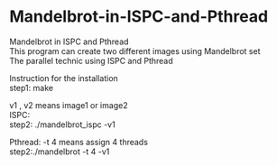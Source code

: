 # Mandelbrot-in-ISPC-and-Pthread  
Mandelbrot in ISPC and Pthread  
This program can create two different images using Mandelbrot set  
The parallel technic using ISPC and Pthread  

Instruction for the installation  
step1: make  

v1 , v2 means image1 or image2  
ISPC:  
step2: ./mandelbrot_ispc -v1  

Pthread: -t 4 means assign 4 threads  
step2:./mandelbrot -t 4 -v1  
